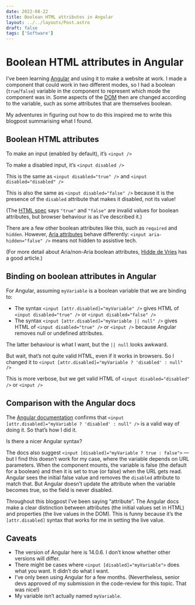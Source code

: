 ```yaml
---
date: 2022-08-22
title: Boolean HTML attributes in Angular
layout: ../../layouts/Post.astro
draft: false
tags: ['Software']
---
```


# Boolean HTML attributes in Angular

I’ve been learning [Angular](https://angular.io) and using it to make a website at work. I made a component that could work in two different modes, so I had a boolean (`true`/`false`) variable in the component to represent which mode the component was in. Some aspects of the [DOM](https://developer.mozilla.org/en-US/docs/Web/API/Document_Object_Model/Introduction) then are changed according to the variable, such as some attributes that are themselves boolean.

My adventures in figuring out how to do this inspired me to write this blogpost summarising what I found.

## Boolean HTML attributes

To make an input (enabled by default), it’s `<input />`

To make a disabled input, it’s `<input disabled />`

This is the same as `<input disabled="true" />` and `<input disabled="disabled" />`

This is also the same as `<input disabled="false" />` because it is the presence of the `disabled` attribute that makes it disabled, not its value!

(The [HTML spec](https://html.spec.whatwg.org/multipage/common-microsyntaxes.html#boolean-attributes) says `"true"` and `"false"` are invalid values for boolean attributes, but browser behaviour is as I’ve described it.)

There are a few other boolean attributes like this, such as `required` and `hidden`. However, [Aria attributes](https://developer.mozilla.org/en-US/docs/Web/Accessibility/ARIA/Attributes) behave differently: `<input aria-hidden="false" />` means not hidden to assistive tech.

(For more detail about Aria/non-Aria boolean attributes, [Hidde de Vries](https://hidde.blog/boolean-attributes-in-html-and-aria-whats-the-difference/) has a good article.)

## Binding on boolean attributes in Angular

For Angular, assuming `myVariable` is a boolean variable that we are binding to:

- The syntax `<input [attr.disabled]="myVariable" />` gives HTML of `<input disabled="true" />` or `<input disabled="false" />`
- The syntax `<input [attr.disabled]="myVariable || null" />` gives HTML of `<input disabled="true" />` or `<input />` because Angular removes null or undefined attributes.

The latter behaviour is what I want, but the `|| null` looks awkward.

But wait, that’s not quite valid HTML, even if it works in browsers. So I changed it to `<input [attr.disabled]="myVariable ? 'disabled' : null" />`

This is more verbose, but we get valid HTML of `<input disabled="disabled" />` or `<input />`

## Comparison with the Angular docs

The [Angular documentation](https://angular.io/guide/binding-syntax#example-2-a-disabled-button) confirms that `<input [attr.disabled]="myVariable ? 'disabled' : null" />` is a valid way of doing it. So that’s how I did it.

Is there a nicer Angular syntax?

The docs also suggest `<input [disabled]="myVariable ? true : false">` — but I find this doesn’t work for my case, where the variable depends on URL parameters. When the component mounts, the variable is false (the default for a boolean) and then it is set to true (or false) when the URL gets read. Angular sees the initial false value and removes the `disabled` attribute to match that. But Angular doesn’t update the attribute when the variable becomes true, so the field is never disabled.

Throughout this blogpost I’ve been saying “attribute”. The Angular docs make a clear distinction between attributes (the initial values set in HTML) and properties (the live values in the DOM). This is funny because it’s the `[attr.disabled]` syntax that works for me in setting the live value.

## Caveats

- The version of Angular here is 14.0.6. I don’t know whether other versions will differ.
- There might be cases where `<input [disabled]="myVariable">` does what you want. It didn’t do what I want.
- I’ve only been using Angular for a few months. (Nevertheless, senior devs approved of my submission in the code-review for this topic. That was nice!)
- My variable isn’t actually named `myVariable`.
